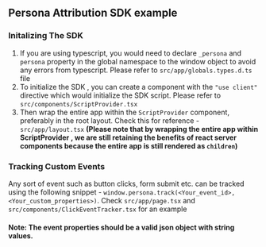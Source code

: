 ## Persona Attribution SDK example

### Initalizing The SDK
1. If you are using typescript, you would need to declare `_persona` and `persona` property in the global namespace to the window object to avoid any errors from typescript. Please refer to `src/app/globals.types.d.ts` file
2. To initialize the SDK , you can create a component with the `"use client"` directive which would initialize the SDK script. Please refer to `src/components/ScriptProvider.tsx`
3. Then wrap the entire app within the `ScriptProvider` component, preferably in the root layout. Check this for reference - `src/app/layout.tsx` 
**(Please note that by wrapping the entire app within ScriptProvider , we are still retaining the benefits of react server components because the entire app is still rendered as `children`)**


### Tracking Custom Events
Any sort of event such as button clicks, form submit etc. can be tracked using the following snippet - `window.persona.track(<Your_event_id>, <Your_custom_properties>)`. 
Check `src/app/page.tsx` and `src/components/ClickEventTracker.tsx` for an example
#### Note: The event properties should be a valid json object with string values.
